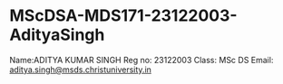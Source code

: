 # MScDSA-MDS171-23122003-AdityaSingh

Name:ADITYA KUMAR SINGH
Reg no: 23122003
Class: MSc DS
Email: aditya.singh@msds.christuniversity.in
